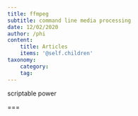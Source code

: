 ```yaml
---
title: ffmpeg
subtitle: command line media processing
date: 12/02/2020
author: /phi
content:
    title: Articles
    items: '@self.children'
taxonomy:
    category: 
    tag: 
---
```


scriptable power

===


